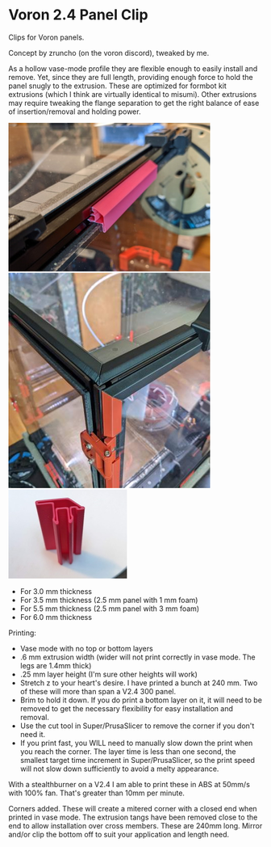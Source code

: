 
# Voron 2.4 Panel Clip
Clips for Voron panels.

Concept by zruncho (on the voron discord), tweaked by me.

As a hollow vase-mode profile they are flexible enough to easily install and remove. Yet, since they are full length, providing enough force to hold the panel snugly to the extrusion. These are optimized for formbot kit extrusions (which I think are virtually identical to misumi). Other extrusions may require tweaking the flange separation to get the right balance of ease of insertion/removal and holding power.

![1](pics/prototype2.jpg)![3](pics/corner.jpg)
![2](pics/profile2.jpg)
* For 3.0 mm thickness
* For 3.5 mm thickness (2.5 mm panel with 1 mm foam)
* For 5.5 mm thickness (2.5 mm panel with 3 mm foam)
* For 6.0 mm thickness


Printing:
- Vase mode with no top or bottom layers
- .6 mm extrusion width (wider will not print correctly in vase mode. The legs are 1.4mm thick)
- .25 mm layer height (I'm sure other heights will work)
- Stretch z to your heart's desire. I have printed a bunch at 240 mm. Two of these will more than span a V2.4 300 panel.
- Brim to hold it down. If you do print a bottom layer on it, it will need to be removed to get the necessary flexibility for easy installation and removal.
- Use the cut tool in Super/PrusaSlicer to remove the corner if you don't need it.
- If you print fast, you WILL need to manually slow down the print when you reach the corner. The layer time is less than one second, the smallest target time increment in Super/PrusaSlicer, so the print speed will not slow down sufficiently to avoid a melty appearance.

With a stealthburner on a V2.4 I am able to print these in ABS at 50mm/s with 100% fan. That's greater than 10mm per minute.

Corners added. These will create a mitered corner with a closed end when printed in vase mode. The extrusion tangs have been removed close to the end to allow installation over cross members. These are 240mm long. Mirror and/or clip the bottom off to suit your application and length need.
